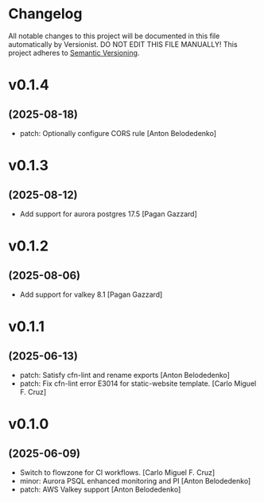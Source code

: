 # Changelog

All notable changes to this project will be documented in this file
automatically by Versionist. DO NOT EDIT THIS FILE MANUALLY!
This project adheres to [Semantic Versioning](http://semver.org/).

# v0.1.4
## (2025-08-18)

* patch: Optionally configure CORS rule [Anton Belodedenko]

# v0.1.3
## (2025-08-12)

* Add support for aurora postgres 17.5 [Pagan Gazzard]

# v0.1.2
## (2025-08-06)

* Add support for valkey 8.1 [Pagan Gazzard]

# v0.1.1
## (2025-06-13)

* patch: Satisfy cfn-lint and rename exports [Anton Belodedenko]
* patch: Fix cfn-lint error E3014 for static-website template. [Carlo Miguel F. Cruz]

# v0.1.0
## (2025-06-09)

* Switch to flowzone for CI workflows. [Carlo Miguel F. Cruz]
* minor: Aurora PSQL enhanced monitoring and PI [Anton Belodedenko]
* patch: AWS Valkey support [Anton Belodedenko]
